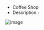 * Coffee Shop 
* Description :
  
![image](https://github.com/Kayiyan/CTF_Team_Write-up/assets/126185640/e08b8240-d155-434e-98ac-fa838e698c12)

  
